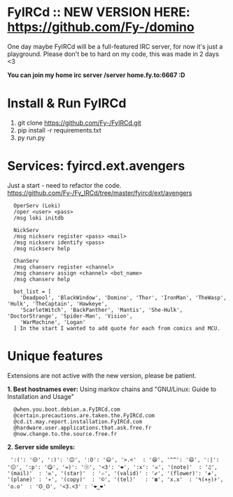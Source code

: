 FyIRCd :: NEW VERSION HERE: https://github.com/Fy-/domino 
======






















One day maybe FyIRCd will be a full-featured IRC server, for now it's just a playground. 
Please don't be to hard on my code, this was made in 2 days <3

**You can join my home irc server /server home.fy.to:6667 :D**

# Install & Run FyIRCd
1. git clone https://github.com/Fy-/FyIRCd.git
2. pip install -r requirements.txt
3. py run.py

# Services: fyircd.ext.avengers
Just a start - need to refactor the code.
https://github.com/Fy-/Fy_IRCd/tree/master/fyircd/ext/avengers
```
  OperServ (Loki)
  /oper <user> <pass>
  /msg loki initdb
  
  NickServ
  /msg nickserv register <pass> <mail>
  /msg nickserv identify <pass>
  /msg nickserv help
  
  ChanServ
  /msg chanserv register <channel>
  /msg chanserv assign <channel> <bot_name>
  /msg chanserv help
  
  bot_list = [
    'Deadpool', 'BlackWindow', 'Domino', 'Thor', 'IronMan', 'TheWasp', 'Hulk', 'TheCaptain', 'Hawkeye',
    'ScarletWitch', 'BackPanther', 'Mantis', 'She-Hulk', 'DoctorStrange', 'Spider-Man', 'Vision',
    'WarMachine', 'Logan'
  ] In the start I wanted to add quote for each from comics and MCU.
```

# Unique features
Extensions are not active with the new version, please be patient.

__1. Best hostnames ever:__ Using markov chains and "GNU/Linux: Guide to Installation and Usage"
```
  @when.you.boot.debian.a.FyIRCd.com
  @certain.precautions.are.taken.the.FyIRCd.com
  @cd.it.may.report.installation.FyIRCd.com
  @hardware.user.applications.that.ask.free.fr
  @now.change.to.the.source.free.fr
```
__2. Server side smileys:__
```
 ':(': '😒', ':)': '😊', ':D': '😃', '>.<'  : '😆', '^^': '😄', ':|': '😐', ':p': '😋', '=)': '㋡', '<3': '❤', ':x': '☠', '(note)'  : '♫', '(mail)'  : '✉', '(star)'  : '✩', '(valid)' : '✔', '(flower)': '❀', '(plane)' : '✈', '(copy)'  : '©', '(tel)'   : '☎', 'x.x'  : '٩(×̯×)۶', 'o.o'  : 'Ꙩ_Ꙩ', '<3.<3' : '❤‿❤'
```


